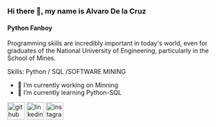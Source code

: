 ### Hi there 👋, my name is Alvaro De la Cruz
#### Python Fanboy
Programming skills are incredibly important in today's world, even for graduates of the National University of Engineering, particularly in the School of Mines.

Skills: Python / SQL /SOFTWARE MINING

- 🔭 I’m currently working on Minning 
- 🌱 I’m currently learning Python-SQL 


[<img src='https://cdn.jsdelivr.net/npm/simple-icons@3.0.1/icons/github.svg' alt='github' height='40'>](https://github.com/https://github.com/adelac302)  [<img src='https://cdn.jsdelivr.net/npm/simple-icons@3.0.1/icons/linkedin.svg' alt='linkedin' height='40'>](https://www.linkedin.com/in/https://linkedin.com/in/alvaro-de-la-cruz-acu%C3%B1a-081652197/)  [<img src='https://cdn.jsdelivr.net/npm/simple-icons@3.0.1/icons/instagram.svg' alt='instagram' height='40'>](https://www.instagram.com/https://l.facebook.com/l.php?u=https%3A%2F%2Finstagram.com%2Fadlc3284%3Figshid%3DNGVhN2U2NjQ0Yg%253D%253D%26fbclid%3DIwAR2tvLLLRe5iD9-tb6cQtFPp1Qmj4SOnUWnyxbBzbnv6s4TVZed4AHHMt2s&h=AT3eRvgOBi2jQIleK8gbU1wNLJZLGCxGYNBfyMEBtA_jegaNilDUzQbwMLeA1uuoPjHp800cXDvLK5g-QaRfyW3WrzhuQmGT1Y5R5j97ZqwpB96jiqQh10_vSeEd7XjMmGFx01qABfDROSqRirPAkA/)  

